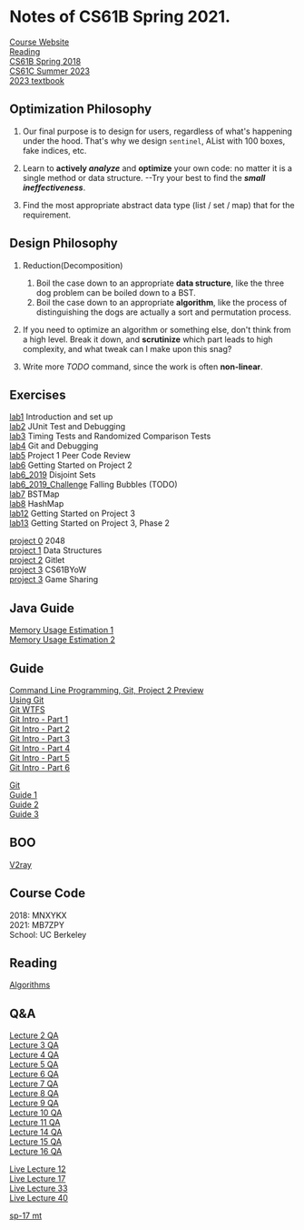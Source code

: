 # Notes of CS61B Spring 2021.
[Course Website](https://sp21.datastructur.es/)    
[Reading](https://joshhug.gitbooks.io/hug61b/content/)   
[CS61B Spring 2018](https://sp18.datastructur.es/)     
[CS61C Summer 2023](https://inst.eecs.berkeley.edu/~cs61c/su23/)   
[2023 textbook](https://cs61b-2.gitbook.io/cs61b-textbook/)  

## Optimization Philosophy
1. Our final purpose is to design for users, regardless of what's 
happening under the hood. That's why we design `sentinel`, 
AList with 100 boxes, fake indices, etc.


2. Learn to **actively _analyze_** and **optimize** your own code: no matter it is a 
single method or data structure. --Try your best to find the **_small ineffectiveness_**.


3. Find the  most appropriate abstract data type (list / set / map) that for the requirement.

## Design Philosophy
1. Reduction(Decomposition)  
    1. Boil the case down to an appropriate **data structure**, like the three dog problem
    can be boiled down to a BST. 
    2. Boil the case down to an appropriate **algorithm**, like the process 
    of distinguishing the dogs are actually a sort and permutation process.


2. If you need to optimize an algorithm or something else, don't think from
a high level. Break it down, and **scrutinize** which part leads to high
complexity, and what tweak can I make upon this snag?

3. Write more _TODO_ command, since the work is often **non-linear**.
## Exercises
[lab1](https://sp21.datastructur.es/materials/lab/lab1/lab1) Introduction and set up  
[lab2](https://sp21.datastructur.es/materials/lab/lab2/lab2) JUnit Test and Debugging  
[lab3](https://sp21.datastructur.es/materials/lab/lab3/lab3) Timing Tests and Randomized Comparison Tests   
[lab4](https://sp21.datastructur.es/materials/lab/lab4/lab4) Git and Debugging  
[lab5](https://sp21.datastructur.es/materials/lab/lab5/lab5) Project 1 Peer Code Review  
[lab6](https://sp21.datastructur.es/materials/lab/lab6/lab6) Getting Started on Project 2   
[lab6_2019](https://sp19.datastructur.es/materials/lab/lab6/lab6) Disjoint Sets     
[lab6_2019_Challenge](https://sp19.datastructur.es/materials/clab/clab6/clab6) Falling Bubbles (TODO)   
[lab7](https://sp21.datastructur.es/materials/lab/lab7/lab7) BSTMap   
[lab8](https://sp21.datastructur.es/materials/lab/lab8/lab8) HashMap  
[lab12](https://sp21.datastructur.es/materials/lab/lab12/lab12) Getting Started on Project 3  
[lab13]() Getting Started on Project 3, Phase 2 

[project 0](https://sp21.datastructur.es/materials/proj/proj0/proj0) 2048   
[project 1](https://sp21.datastructur.es/materials/proj/proj1/proj1) Data Structures   
[project 2](https://sp21.datastructur.es/materials/proj/proj2/proj2) Gitlet  
[project 3](https://sp21.datastructur.es/materials/proj/proj3/proj3) CS61BYoW  
[project 3](https://sp21.datastructur.es/materials/proj/proj3/proj3GameSharing) Game Sharing  

## Java Guide
[Memory Usage Estimation 1](http://blog.kiyanpro.com/2016/10/07/system_design/memory-usage-estimation-in-java/)     
[Memory Usage Estimation 2](https://www.javamex.com/tutorials/memory/object_memory_usage.shtml)    
## Guide
[Command Line Programming, Git, Project 2 Preview](https://www.youtube.com/watch?v=fvhqn5PeU_Q)     
[Using Git](https://sp19.datastructur.es/materials/guides/using-git)    
[Git WTFS](https://sp19.datastructur.es/materials/guides/git-wtfs)   
[Git Intro - Part 1](https://www.youtube.com/watch?v=yWBzCAY_5UI)    
[Git Intro - Part 2](https://www.youtube.com/watch?v=CnMpARAOhFg)     
[Git Intro - Part 3](https://www.youtube.com/watch?v=t0tzTcZESWk)     
[Git Intro - Part 4](https://www.youtube.com/watch?v=ca1oCEMQGRQ)     
[Git Intro - Part 5](https://www.youtube.com/watch?v=dZbj9gjjYv8)    
[Git Intro - Part 6](https://www.youtube.com/watch?v=r0oHi0vXhLE)    

[Git](https://blog.csdn.net/rory_wind/article/details/108374879)   
[Guide 1](https://www.1point3acres.com/bbs/thread-908806-1-1.html)   
[Guide 2](https://zhuanlan.zhihu.com/p/434144861)    
[Guide 3](https://docs.google.com/document/d/1lh1GyJfP4d99Kd2ubFWcHtzMgwW4M3aMDLqafMCGO7I/edit)      


## BOO
[V2ray](https://github.com/2dust/v2rayN)
## Course Code
2018: MNXYKX    
2021: MB7ZPY  
School: UC Berkeley  

## Reading
[Algorithms](https://algs4.cs.princeton.edu/home/)

## Q&A
[Lecture 2 QA](https://www.youtube.com/watch?v=M5LUOLo4k3Y)   
[Lecture 3 QA](https://www.youtube.com/watch?v=51YjFL6nBFo)   
[Lecture 4 QA](https://www.youtube.com/watch?v=20ZhW106838)   
[Lecture 5 QA](https://www.youtube.com/watch?v=46DJBZC5Yvc)   
[Lecture 6 QA](https://www.youtube.com/watch?v=IIZitaB3AVE)   
[Lecture 7 QA](https://www.youtube.com/watch?v=bN_nbaZIPfU)   
[Lecture 8 QA](https://www.youtube.com/watch?v=GGzoibmx9uY)   
[Lecture 9 QA](https://www.youtube.com/watch?v=GzrokKOAxjw)   
[Lecture 10 QA](https://www.youtube.com/watch?v=7T8eEzmPGT8)   
[Lecture 11 QA](https://www.youtube.com/watch?v=7bKEipkOj_4)    
[Lecture 14 QA](https://www.youtube.com/watch?v=Vkz2BDbcAKM)   
[Lecture 15 QA](https://www.youtube.com/watch?v=Wsb9kP59VS4)   
[Lecture 16 QA](https://www.youtube.com/watch?v=wTAFtYZ4wdY) 

[Live Lecture 12](https://www.youtube.com/watch?v=fvhqn5PeU_Q)  
[Live Lecture 17](https://www.youtube.com/watch?v=0uiVyTt8A1E)  
[Live Lecture 33](https://www.youtube.com/watch?v=KvgSAIhGn8A)   
[Live Lecture 40](https://www.youtube.com/watch?v=5VH8k7n1520)   

[sp-17 mt](https://hkn.eecs.berkeley.edu/examfiles/cs61b_sp17_mt1.pdf#page=5)
